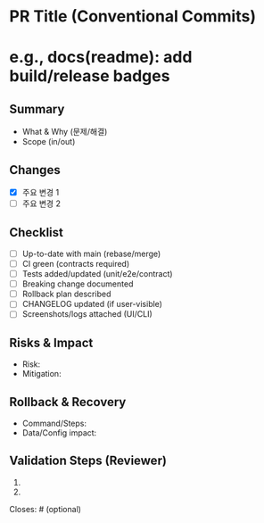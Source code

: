 # PR Title (Conventional Commits)
#  e.g., docs(readme): add build/release badges

## Summary
- What & Why (문제/해결)
- Scope (in/out)

## Changes
- [x] 주요 변경 1
- [ ] 주요 변경 2

## Checklist
- [ ] Up-to-date with main (rebase/merge)
- [ ] CI green (contracts required)
- [ ] Tests added/updated (unit/e2e/contract)
- [ ] Breaking change documented
- [ ] Rollback plan described
- [ ] CHANGELOG updated (if user-visible)
- [ ] Screenshots/logs attached (UI/CLI)

## Risks & Impact
- Risk:
- Mitigation:

## Rollback & Recovery
- Command/Steps:
- Data/Config impact:

## Validation Steps (Reviewer)
1.
2.

Closes: # (optional)
